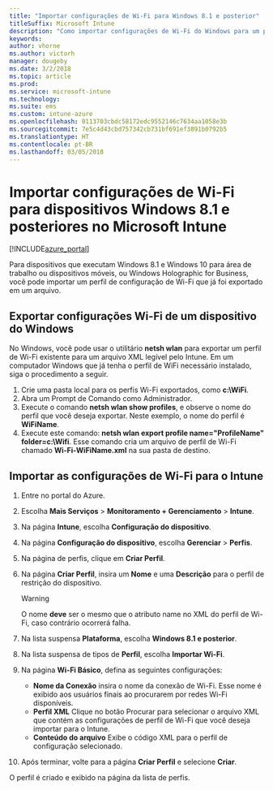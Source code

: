 ```yaml
---
title: "Importar configurações de Wi-Fi para Windows 8.1 e posterior"
titleSuffix: Microsoft Intune
description: "Como importar configurações de Wi-Fi do Windows para um perfil de Wi-Fi do Intune."
keywords: 
author: vhorne
ms.author: victorh
manager: dougeby
ms.date: 3/2/2018
ms.topic: article
ms.prod: 
ms.service: microsoft-intune
ms.technology: 
ms.suite: ems
ms.custom: intune-azure
ms.openlocfilehash: 0113703cbdc58172edc9552146c7634aa1058e3b
ms.sourcegitcommit: 7e5c4d43cbd757342cb731bf691ef3891b0792b5
ms.translationtype: HT
ms.contentlocale: pt-BR
ms.lasthandoff: 03/05/2018
---
```

# <a name="import-wi-fi-settings-for-windows-81-and-later-devices-in-microsoft-intune"></a>Importar configurações de Wi-Fi para dispositivos Windows 8.1 e posteriores no Microsoft Intune

[!INCLUDE[azure_portal](./includes/azure_portal.md)]

Para dispositivos que executam Windows 8.1 e Windows 10 para área de trabalho ou dispositivos móveis, ou Windows Holographic for Business, você pode importar um perfil de configuração de Wi-Fi que já foi exportado em um arquivo.

## <a name="export-wi-fi-settings-from-a-windows-device"></a>Exportar configurações Wi-Fi de um dispositivo do Windows

No Windows, você pode usar o utilitário **netsh wlan** para exportar um perfil de Wi-Fi existente para um arquivo XML legível pelo Intune. Em um computador Windows que já tenha o perfil de WiFi necessário instalado, siga o procedimento a seguir.
1. Crie uma pasta local para os perfis Wi-Fi exportados, como **c:\WiFi**.
1. Abra um Prompt de Comando como Administrador.
1. Execute o comando **netsh wlan show profiles**, e observe o nome do perfil que você deseja exportar. Neste exemplo, o nome do perfil é **WiFiName**.
1. Execute este comando: **netsh wlan export profile name="ProfileName" folder=c:\Wifi**. Esse comando cria um arquivo de perfil de Wi-Fi chamado **Wi-Fi-WiFiName.xml** na sua pasta de destino.

## <a name="import-the-wi-fi-settings-into-intune"></a>Importar as configurações de Wi-Fi para o Intune

1. Entre no portal do Azure.
2. Escolha **Mais Serviços** > **Monitoramento + Gerenciamento** > **Intune**.
3. Na página **Intune**, escolha **Configuração do dispositivo**.
2. Na página **Configuração do dispositivo**, escolha **Gerenciar** > **Perfis**.
3. Na página de perfis, clique em **Criar Perfil**.
4. Na página **Criar Perfil**, insira um **Nome** e uma **Descrição** para o perfil de restrição do dispositivo.

   > [!WARNING]
   > O nome **deve** ser o mesmo que o atributo name no XML do perfil de Wi-Fi, caso contrário ocorrerá falha.

5. Na lista suspensa **Plataforma**, escolha **Windows 8.1 e posterior**.
6. Na lista suspensa de tipos de **Perfil**, escolha **Importar Wi-Fi**.
7. Na página **Wi-Fi Básico**, defina as seguintes configurações:
    - **Nome da Conexão** insira o nome da conexão de Wi-Fi. Esse nome é exibido aos usuários finais ao procurarem por redes Wi-Fi disponíveis.
    - **Perfil XML** Clique no botão Procurar para selecionar o arquivo XML que contém as configurações de perfil de Wi-Fi que você deseja importar para o Intune.
    - **Conteúdo do arquivo** Exibe o código XML para o perfil de configuração selecionado.
8. Após terminar, volte para a página **Criar Perfil** e selecione **Criar**.

O perfil é criado e exibido na página da lista de perfis.
